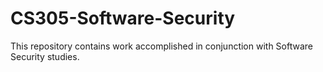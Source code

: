 # CS305-Software-Security
This repository contains work accomplished in conjunction with Software Security studies.
